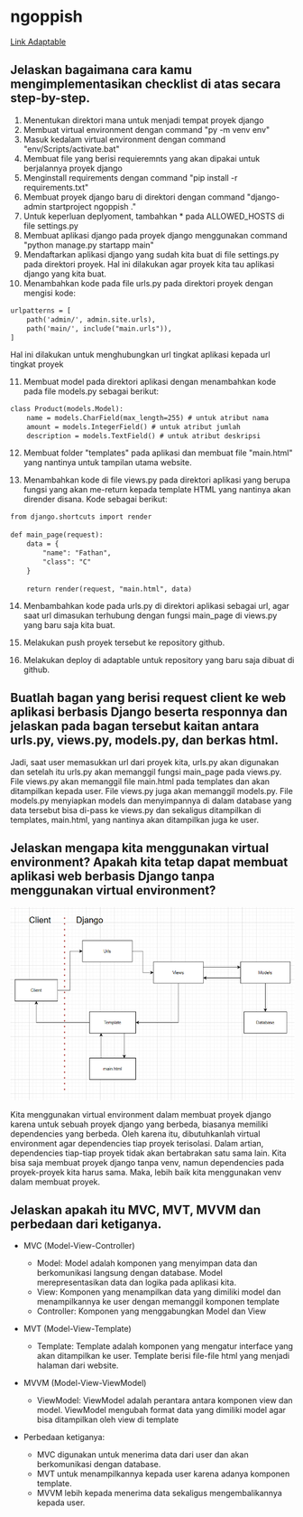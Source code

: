 # ngoppish

[Link Adaptable](https://ngoppish.adaptable.app/main/)

## Jelaskan bagaimana cara kamu mengimplementasikan checklist di atas secara step-by-step.

1. Menentukan direktori mana untuk menjadi tempat proyek django
2. Membuat virtual environment dengan command "py -m venv env"
3. Masuk kedalam virtual environment dengan command "env/Scripts/activate.bat"
4. Membuat file yang berisi requieremnts yang akan dipakai untuk berjalannya proyek django
5. Menginstall requirements dengan command "pip install -r requirements.txt"
6. Membuat proyek django baru di direktori dengan command "django-admin startproject ngoppish ."
7. Untuk keperluan deplyoment, tambahkan * pada ALLOWED_HOSTS di file settings.py
8. Membuat aplikasi django pada proyek django menggunakan command "python manage.py startapp main"
9. Mendaftarkan aplikasi django yang sudah kita buat di file settings.py pada direktori proyek. Hal ini dilakukan agar proyek kita tau aplikasi django yang kita buat.
10. Menambahkan kode pada file urls.py pada direktori proyek dengan mengisi kode:
```
urlpatterns = [
    path('admin/', admin.site.urls),
    path('main/', include("main.urls")),
]
```
Hal ini dilakukan untuk menghubungkan url tingkat aplikasi kepada url tingkat proyek

11. Membuat model pada direktori aplikasi dengan menambahkan kode pada file models.py sebagai berikut:
```
class Product(models.Model):
    name = models.CharField(max_length=255) # untuk atribut nama
    amount = models.IntegerField() # untuk atribut jumlah
    description = models.TextField() # untuk atribut deskripsi
```
12. Membuat folder "templates" pada aplikasi dan membuat file "main.html" yang nantinya untuk tampilan utama website.

13. Menambahkan kode di file views.py pada direktori aplikasi yang berupa fungsi yang akan me-return kepada template HTML yang nantinya akan dirender disana. Kode sebagai berikut:
```
from django.shortcuts import render

def main_page(request):
    data = {
        "name": "Fathan",
        "class": "C"
    }

    return render(request, "main.html", data)
```
14. Menbambahkan kode pada urls.py di direktori aplikasi sebagai url, agar saat url dimasukan terhubung dengan fungsi main_page di views.py yang baru saja kita buat.

15. Melakukan push proyek tersebut ke repository github.

16. Melakukan deploy di adaptable untuk repository yang baru saja dibuat di github.

## Buatlah bagan yang berisi request client ke web aplikasi berbasis Django beserta responnya dan jelaskan pada bagan tersebut kaitan antara urls.py, views.py, models.py, dan berkas html.

Jadi, saat user memasukkan url dari proyek kita, urls.py akan digunakan dan setelah itu urls.py akan memanggil fungsi main_page pada views.py. File views.py akan memanggil file main.html pada templates dan akan ditampilkan kepada user. File views.py juga akan memanggil models.py. File models.py menyiapkan models dan menyimpannya di dalam database yang data tersebut bisa di-pass ke views.py dan sekaligus ditampilkan di templates, main.html, yang nantinya akan ditampilkan juga ke user.

## Jelaskan mengapa kita menggunakan virtual environment? Apakah kita tetap dapat membuat aplikasi web berbasis Django tanpa menggunakan virtual environment?

<img width="600" src="https://github.com/brofathan/ngoppish/blob/main/bagandjango.png?raw=true">

Kita menggunakan virtual environment dalam membuat proyek django karena untuk sebuah proyek django yang berbeda, biasanya memiliki dependencies yang berbeda. Oleh karena itu, dibutuhkanlah virtual environment agar dependencies tiap proyek terisolasi. Dalam artian, dependencies tiap-tiap proyek tidak akan bertabrakan satu sama lain. Kita bisa saja membuat proyek django tanpa venv, namun dependencies pada proyek-proyek kita harus sama. Maka, lebih baik kita menggunakan venv dalam membuat proyek.

## Jelaskan apakah itu MVC, MVT, MVVM dan perbedaan dari ketiganya.

* MVC (Model-View-Controller)
  - Model: Model adalah komponen yang menyimpan data dan berkomunikasi langsung dengan database. Model merepresentasikan data dan logika pada aplikasi kita.
  - View: Komponen yang menampilkan data yang dimiliki model dan menampilkannya ke user dengan memanggil komponen template
  - Controller: Komponen yang menggabungkan Model dan View

* MVT (Model-View-Template)
  - Template: Template adalah komponen yang mengatur interface yang akan ditampilkan ke user. Template berisi file-file html yang menjadi halaman dari website.

* MVVM (Model-View-ViewModel)
  - ViewModel: ViewModel adalah perantara antara komponen view dan model. ViewModel mengubah format data yang dimiliki model agar bisa ditampilkan oleh view di template

* Perbedaan ketiganya:
  - MVC digunakan untuk menerima data dari user dan akan berkomunikasi dengan database.
  - MVT untuk menampilkannya kepada user karena adanya komponen template.
  - MVVM lebih kepada menerima data sekaligus mengembalikannya kepada user.
